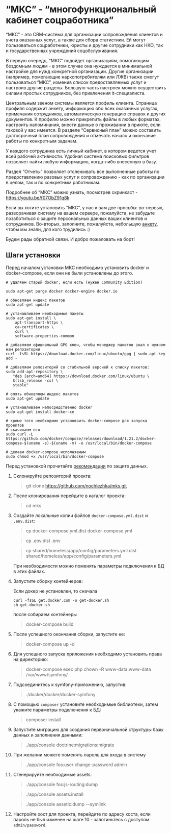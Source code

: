 # “МКС” - “многофункциональный кабинет соцработника”

“МКС” - это CRM-система для организации сопровождения клиентов и учета оказанных услуг, а также для сбора статистики. Ей могут пользоваться соцработники, юристы и другие сотрудники как НКО, так и государственных учреждений соцобслуживания.

В первую очередь, “МКС” подойдет организациям, помогающим бездомным людям - в этом случае она нуждается в минимальной настройке для нужд конкретной организации. Другие организации (например, помогающие наркопотребителям или ЛЖВ) также смогут пользоваться “МКС”, изменив список предоставляемых услуг и настроив другие разделы. Большую часть настроек можно осуществить силами простых сотрудников, без привлечения it-специалиста.

Центральным звеном системы является профиль клиента. Страница профиля  содержит анкету, информацию обо всех оказанных услугах, примечания сотрудников, автоматическую генерацию справок и других документов. К профилю можно прикрепить файлы в любых форматах, настроить напоминания, внести данные о проживании в приюте, если таковой у вас имеется. В разделе “Сервисный план” можно составить долгосрочный план сопровождения и отмечать начало и окончание работы по конкретным задачам.

У каждого сотрудника есть личный кабинет, в котором ведется учет всей рабочей активности. Удобная система поисковых фильтров позволяет найти любую информацию, когда-либо внесенную в базу.

Раздел “Отчеты” позволяет отслеживать все выполненные работы по предоставлению разовых услуг и сопровождению - как по организации в целом, так и по конкретным работникам.

Подробнее об “МКС” можно узнать, посмотрев скринкаст - https://youtu.be/f07ObZ91q8k

Если вы хотите установить “МКС”, у нас к вам две просьбы: во-первых, разворачивая систему на вашем сервере, пожалуйста, не забудьте позаботиться о защите персональных данных ваших клиентов и сотрудников. Во-вторых, заполните, пожалуйста, небольшую [анкету](https://goo.gl/forms/YjhAaqSaxAvxMKoE3), чтобы мы знали, для кого трудились :)

Будем рады обратной связи. И добро пожаловать на борт!

## Шаги установки

Перед началом установки МКС необходимо установить docker и docker-compose, если они не были установлены до этого.

``` shell
# удаляем старый docker, если есть (нужен Community Edition)

sudo apt-get purge docker docker-engine docker.io

# обновляем индекс пакетов
sudo apt-get update

# устанавливаем необходимые пакеты
sudo apt-get install \
    apt-transport-https \
    ca-certificates \
    curl \
    software-properties-common

# добавляем официальный GPG ключ, чтобы менеджер пакетов знал о нужном нам репозитории
curl -fsSL https://download.docker.com/linux/ubuntu/gpg | sudo apt-key add -

# добавляем репозиторий со стабильной версией к списку пакетов:
sudo add-apt-repository \
   "deb [arch=amd64] https://download.docker.com/linux/ubuntu \
   $(lsb_release -cs) \
   stable"

# опять обновляем индекс пакетов
sudo apt-get update

# устанавливаем непосредственно docker
sudo apt-get install docker-ce

# кроме того необходимо установаить docker-compose для запуска проектов
# скачиваем его
sudo curl -L https://github.com/docker/compose/releases/download/1.21.2/docker-compose-$(uname -s)-$(uname -m) -o /usr/local/bin/docker-compose

# делаем docker-compose исполняемым
sudo chmod +x /usr/local/bin/docker-compose

```

Перед установкой прочитайте [рекомендации](06-dumps.md) по защите данных.

1. Склонируйте репозиторий проекта:

    > git clone https://github.com/nochlezhka/mks.git

2. После клонирования перейдите в каталог проекта:

    > cd mks

3. Создайте локальные копии файлов `docker-compose.yml.dist` и `.env.dist`:
    
    > cp docker-compose.yml.dist docker-compose.yml
    
    > cp .env.dist .env
    
    > cp shared/homeless/app/config/parameters.yml.dist shared/homeless/app/config/parameters.yml

    При необходимости можно поменять параметры подключения к БД в этих файлах.

4. Запустите сборку контейнеров:

    Если докер не установлен, то сначала
    
    ``` 
    curl -fsSL get.docker.com -o get-docker.sh
    sh get-docker.sh
    ```
    
    после собираем контейнеры

    > docker-compose build
    

5. После успешного окончания сборки, запустите ее:

    > docker-compose up -d

6. Для успешного запуска приложения необходимо установить права на директорию:

    > docker-compose exec php chown -R www-data:www-data /var/www/symfony/

7. Подсоединитесь к symfony-приложению, запустив:
    
    > ./docker/docker/docker-symfony

8. С помощью `composer` установите необходимые библиотеки, затем укажите параметры подключения к БД:

    > composer install

9.  Запустите миграцию для создания первоначальной структуры базы данных и заполнения данными: 

    > ./app/console doctrine:migrations:migrate

10. При желании можете поменять пароль для входа в систему

    > ./app/console fos:user:change-password admin

11. Сгенерируйте необходимые assets:

    > ./app/console fos:js-routing:dump

    > ./app/console assets:install
    
    > ./app/console assetic:dump --symlink

12. Настройте хост для проекта, перейдите по адресу хоста, 
если пароль не был изменен на шаге 10 - залогиньтесь с доступом `admin/password`.
